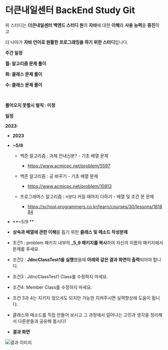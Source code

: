 # 더큰내일센터 BackEnd Study Git

위 스터디는 **더큰내일센터 백엔드 스터디 원**의 **자바**에 대한 **이해**와 **사용 능력**을 **증진**하고

더 나아가 **자바 언어로 원활한 프로그래밍을 하기 위한 스터디**입니다.



**주간 일정**

**월: 알고리즘 문제 풀이**

**화: 클래스 문제 풀이**

**수: 클래스 문제 풀이**

​                                                                                                                            

**풀어오지 못할시 벌칙 : 미정**





**일정**

**2023:**

- **2023**

- **~5/8**

  - 백준 알고리즘 : 과제 안내신분?  - 기초 배열 문제
    - https://www.acmicpc.net/problem/5597 

  - 백준 알고리즘 : 공 바꾸기 - 기초 배열 문제
    - https://www.acmicpc.net/problem/10813
  - 프로그래머스 알고리즘 : n보다 커질 때까지 더하기 - 배열 및 조건 문 문제
    - https://school.programmers.co.kr/learn/courses/30/lessons/181884



- **~5/9 **

- **상속과 배열에 관한 이해**를 돕기 위한 **클래스 및 메소드 작성문제**
- 조건1 : problem 패키지 내부의 **_5_9 패키지를 복사**하여 자신의 이름의 패키지에서 문제를 푸세요
- 조건2 : **JdncClassTest1을 실행**했을때 **아래와 같은 결과 화면이 출력**되어야 합니다.
- 조건3 : JdncClassTest1 Class를 수정하지 마세요.
- 조건4: Member Class를 수정하지 마세요.
- 조건 3과 4는 지키지 않으셔도 되지만 가능한 지켜주시면 실력향상에 도움이 됩니다.
- 클래스와 메소드를 직접 만들어 보시고 그 과정에서 일어나는 고민과 생각을 정리해서 다른분들과 공유해 봅시다!

- **결과 화면**

![결과 이미지](E:\Desktop\jdncstudybackend\image\img.png)

